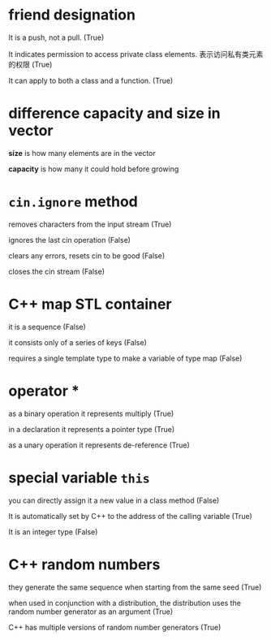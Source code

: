 # **friend** designation

It is a push, not a pull. (True)

It indicates permission to access private class elements. 表示访问私有类元素的权限 (True)

It can apply to both a class and a function. (True)

# difference capacity and size in vector

**size** is how many elements are in the vector

**capacity** is how many it could hold before growing

# `cin.ignore` method

removes characters from the input stream (True)

ignores the last cin operation (False)

clears any errors, resets cin to be good (False)

closes the cin stream (False)

# C++ map STL container

it is a sequence (False)

it consists only of a series of keys (False)

requires a single template type to make a variable of type map (False)

# operator *

as a binary operation it represents multiply (True)

in a declaration it represents a pointer type (True)

as a unary operation it represents de-reference (True)

# special variable `this`

you can directly assign it a new value in a class method (False)

It is automatically set by C++ to the address of the calling variable (True)

It is an integer type (False)

# C++ random numbers

they generate the same sequence when starting from the same seed (True)

when used in conjunction with a distribution, the distribution uses the random number generator as an argument (True)

C++ has multiple versions of random number generators (True)
